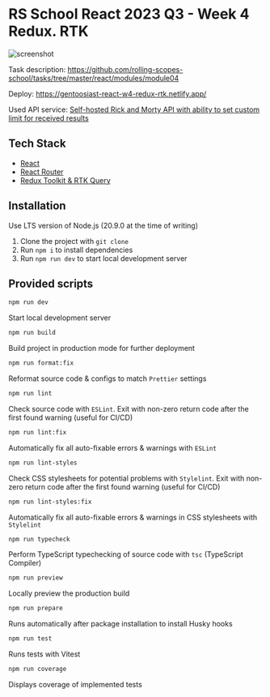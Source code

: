 # RS School React 2023 Q3 - Week 4 Redux. RTK

![screenshot](https://i.imgur.com/YDI5cEH.jpg)

Task description: <https://github.com/rolling-scopes-school/tasks/tree/master/react/modules/module04>

Deploy: <https://gentoosiast-react-w4-redux-rtk.netlify.app/>

Used API service: [Self-hosted Rick and Morty API with ability to set custom limit for received results](https://rickandmortyapi-sigma.vercel.app/api/character/)

## Tech Stack

- [React](https://react.dev)
- [React Router](https://reactrouter.com)
- [Redux Toolkit & RTK Query](https://redux-toolkit.js.org)

## Installation

Use LTS version of Node.js (20.9.0 at the time of writing)

1. Clone the project with `git clone`
2. Run `npm i` to install dependencies
3. Run `npm run dev` to start local development server

## Provided scripts

```sh
npm run dev
```

Start local development server

```sh
npm run build
```

Build project in production mode for further deployment

```sh
npm run format:fix
```

Reformat source code & configs to match `Prettier` settings

```sh
npm run lint
```

Check source code with `ESLint`. Exit with non-zero return code after the first found warning (useful for CI/CD)

```sh
npm run lint:fix
```

Automatically fix all auto-fixable errors & warnings with `ESLint`

```sh
npm run lint-styles
```

Check CSS stylesheets for potential problems with `Stylelint`. Exit with non-zero return code after the first found warning (useful for CI/CD)

```sh
npm run lint-styles:fix
```

Automatically fix all auto-fixable errors & warnings in CSS stylesheets with `Stylelint`

```sh
npm run typecheck
```

Perform TypeScript typechecking of source code with `tsc` (TypeScript Compiler)

```sh
npm run preview
```

Locally preview the production build

```sh
npm run prepare
```

Runs automatically after package installation to install Husky hooks

```sh
npm run test
```

Runs tests with Vitest

```sh
npm run coverage
```

Displays coverage of implemented tests
